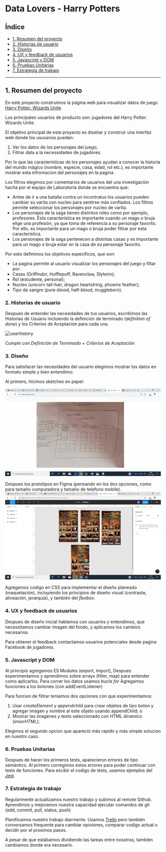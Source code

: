 # Data Lovers - Harry Potters

## Índice

* [1. Resumen del proyecto](#1-resumen-del-proyecto)
* [2. Historias de usuario](#2-historias-de-usuario)
* [3. Diseño](#3-diseño)
* [4. UX y feedback de usuarios](#4-UX-y-feedback-de-usuarios)
* [5. Javascript y DOM](#5-Javascript-y-DOM)
* [6. Pruebas Unitarias](#6-pruebas-Unitarias)
* [7. Estrategia de trabajo](#7-estrategia-de-trabajo)

***

## 1. Resumen del proyecto

En este proyecto construimos la página web para visualizar datos de juego [Harry Potter: Wizards Unite](https://www.wizardingworld.com)

Los principales usuarios de producto son: jugadores del Harry Potter: Wizards Unite.


El objetivo principal de este proyecto es diseñar y construir una interfaz web donde los ususarios puedan:
1) Ver los datos de los personajes del juego;
2) Filtrar data a la necessidades de jugadores.


Por lo que las características de los personajes ayudan a conocer la historia del mundo mágico (nombre, especie, casa, edad, rol etc.), es importante mostrar esta infromacion del personajes en la pagina.

Los filtros elegimos por comentarios de usuarios del una investigación hacha por el equipo de Laboratoria donde se encuentra que:
- Antes de ir a una batalla contra un incontratus los usuarios pueden cambiar su varita con nucleo para sentirse más confiados. Los filtros permite seleccionar los personajes por nucleo de varita. 
- Los personajes de la saga tienen distintos roles como por ejemplo, profesores. Esta característica es importante cuando un mago o bruja elige una profesión, ya que toma de referencia a su personaje favorito. Por ello, es importante para un mago o bruja poder filtrar por esta característica.
- Los personajes de la saga pertenecen a distintas casas y es importante para un mago o bruja estar en la casa de su personaje favorito.

Por esto definimos los objetivos especificos, que son:
- La pagina permite al usuario visualizar los personajes del juego y filtar por:
- Casas (Griffindor, Hufflepuff, Ravenclaw, Slyterin);
- Rol (estudente, personal);
- Nucleo (unicorn tail-hair, dragon heartstring, phoenix feather);
- Tipo de sangre (pure-blood, half-blood, muggleborn).


### 2. Historias de usuario

Despues de entender las necesidades de tus usuarios, escribimos las Historias de Usuario incluiendo la definición de terminado (_definition of done_) y los
Criterios de Aceptación para cada una.

![userhistory](historiasDeUsuario.jpg) 

_Cumple con Definición de Terminado + Criterios de Aceptación_

### 3. Diseño

Para satisfacer las necesidades del usuario elegimos mostrar los datos en formato simple y bien entendimo:

Al primero, hicimos sketches en papel:

![sketch en papel](https://github.com/ievastumpe/SCL012-data-lovers/blob/master/src/scketch.png?raw=true)

Despues los prototipos en Figma (pensando en los dos opciones, como para tamaño computadora y tamaño de telefono mobile).
![figma para android](https://github.com/ievastumpe/SCL012-data-lovers/blob/master/src/prototipoParaAndroid.png?raw=true)

Agregamos codigo en CSS para implementar el diseño planeado (maquetación), incluyiendo los principios de diseño visual (contraste, alineación, jerarquía), y también del _flexbox_.

### 4. UX y feedback de usuarios

Despues de diseño inicial hablamos con usuarios y entendimos, que necessitamos cambiar imagen del fondo, y aplicamos los cambios necesarios. 

Para obtener el feedback contactamos usuarios potenciales desde pagina Facebook de jugadores. 

### 5. Javascript y DOM

Al principio agregamos ES Modules (export, import), 
Despues experimentamos y aprendimos sobre arrays (filter, map) para entender como aplicarlos. 
Para correr los datos usamos bucle _for_ 
Agregamos funciones a los botones (con addEventListener)

Para funcion de filtrar teniamos dos opciones con que experimentamos:
1) Usar _createElement_ y _appendchild_ para crear objetos de tipo boton y agregar imagen y nombre al este objeto usando appendChild;
o
2) Mostrar las imagenes y texto seleccionado con HTML dinamico (_innerHTML_);

Elegimos el segundo opcion que apareció más rapido y más simple solucion en nuestro caso. 


### 6. Pruebas Unitarias

Despues de hacer los primeros tests, aparecieron errores de tipo semántico. 
Al primero corregimos estos errores para poder continuar con tests de funciones. 
Para escibir el codigo de tests, usamos ejemplos del [Jest](https://jestjs.io/docs/en/using-matchers/).

### 7. Estrategia de trabajo

Regularmente actualizamos nuestro trabajo y subimos al remote Github. 
Aprendimos y mejoramos nuestra capacidad ejecutar comandos de git (add, commit, pull, status, push)

Planificamos nuestro trabajo diarmente. Usamos [Trello](www.trello.com) pero también conversamos frequente para cambiar opiniones, comparar codigo actual o decidir por el proximos pasos. 

A pesar de que estábamos dividiendo las tareas entre nosotras, también cambiamos donde era necesario.







